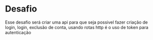 # Desafio
Esse desafio será criar uma api para que seja possivel fazer criação de login, login, exclusão de conta, usando rotas http é o uso de token para autenticação